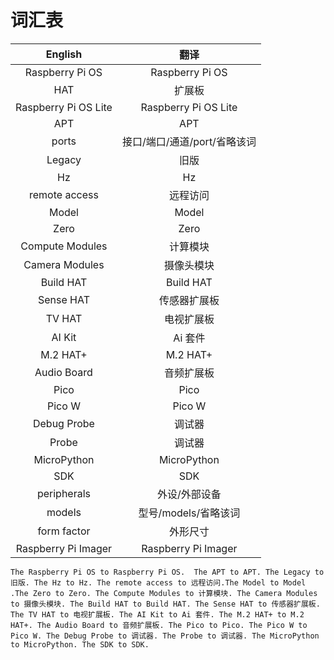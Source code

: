 # 词汇表


| English          | 翻译           |
|:------------------:|:---------------:|
| Raspberry Pi OS | Raspberry Pi OS |
|HAT|扩展板|
|Raspberry Pi OS Lite|Raspberry Pi OS Lite|
| APT              | APT           |
|ports |接口/端口/通道/port/省略该词|
| Legacy           | 旧版           |
| Hz               | Hz            |
| remote access    | 远程访问       |
| Model            | Model         |
| Zero             | Zero          |
| Compute Modules  | 计算模块       |
| Camera Modules   | 摄像头模块     |
| Build HAT        | Build HAT     |
| Sense HAT        | 传感器扩展板   |
| TV HAT           | 电视扩展板     |
| AI Kit           | Ai 套件       |
| M.2 HAT+        | M.2 HAT+      |
| Audio Board      | 音频扩展板     |
| Pico             | Pico          |
| Pico W           | Pico W        |
| Debug Probe      | 调试器        |
| Probe            | 调试器        |
| MicroPython      | MicroPython   |
| SDK              | SDK           |
|peripherals |外设/外部设备|
|models|型号/models/省略该词|
|form factor|外形尺寸|
|Raspberry Pi Imager|Raspberry Pi Imager|

`The Raspberry Pi OS to Raspberry Pi OS.  The APT to APT. The Legacy to 旧版. The Hz to Hz. The remote access to 远程访问.The Model to Model .The Zero to Zero. The Compute Modules to 计算模块. The Camera Modules to 摄像头模块. The Build HAT to Build HAT. The Sense HAT to 传感器扩展板. The TV HAT to 电视扩展板. The AI Kit to Ai 套件. The M.2 HAT+ to M.2 HAT+. The Audio Board to 音频扩展板. The Pico to Pico. The Pico W to Pico W. The Debug Probe to 调试器. The Probe to 调试器. The MicroPython to MicroPython. The SDK to SDK.`
